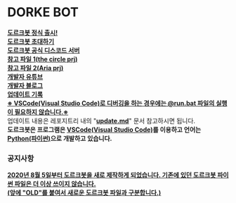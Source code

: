 # DORKE BOT
<b><ins>도르크봇 정식 출시!</b><ins><br/>
<b><ins>[도르크봇 초대하기](https://discord.com/api/oauth2/authorize?client_id=702477692402008094&permissions=8&scope=bot)</b></ins><br/>
<b><ins>[도르크봇 공식 디스코드 서버](https://discord.gg/GsNkPXH)</b></ins>
<ins><b><br>[참고 파일 1](https://github.com/Ryzen72700/thecircle_prj/blob/master/tc_github.py)(the circle prj)</ins></b></br>
<ins><b>[참고 파일 2](https://github.com/Ryzen72700/DISCORDPY_Aria/blob/master/Aria_Public.py)(Aria prj)</ins></b></br>
<b><ins>[개발자 유튜브](https://www.youtube.com/channel/UC1v2JDiftMw7epyndnVA_Bg)</br></b></ins>
<b><ins>[개발자 블로그](https://blog.naver.com/idoyun027)</b></ins><br/>
<b><ins>[업데이트 기록](https://github.com/dorke-yt/DORKE_BOT/blob/master/update.md)</b></ins><br/>
<ins><b>※ VSCode(Visual Studio Code)로 디버깅을 하는 경우에는 @run.bat 파일의 실행이 필요하지 않습니다.※</ins></b><br/>
업데이트 내용은 레포지트리 내의 "<b><ins>update.md</b></ins>" 문서 참고하시면 됩니다.<br/>
<b>도르크봇은 프로그램은 <ins>VSCode(Visual Studio Code)</ins>를 이용하고 언어는 <ins>Python(파이썬)</ins>으로 개발하고 있습니다.</b>
<h3>공지사항</h3>
<b><ins>2020년 8월 5일부터 도르크봇을 새로 제작하게 되었습니다. 기존에 있던 도르크봇 파이썬 파일은 더 이상 쓰이지 않습니다.<br/>
<b><ins>(앞에 "OLD"를 붙여서 새로운 도르크봇 파일과 구분합니다.)</b></ins>
